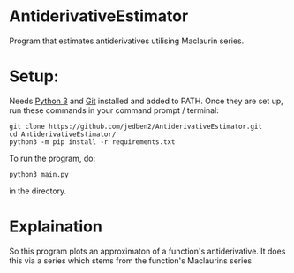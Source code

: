 # AntiderivativeEstimator
Program that estimates antiderivatives utilising Maclaurin series.

# Setup:
Needs [Python 3](https://www.python.org/downloads/) and [Git](https://git-scm.com/download/) installed and added to PATH.
Once they are set up, run these commands in your command prompt / terminal:

    git clone https://github.com/jedben2/AntiderivativeEstimator.git
    cd AntiderivativeEstimator/
    python3 -m pip install -r requirements.txt
    
To run the program, do:

    python3 main.py
    
in the directory.

# Explaination

So this program plots an approximaton of a function's antiderivative. It does this via a series which stems from the function's Maclaurins series
